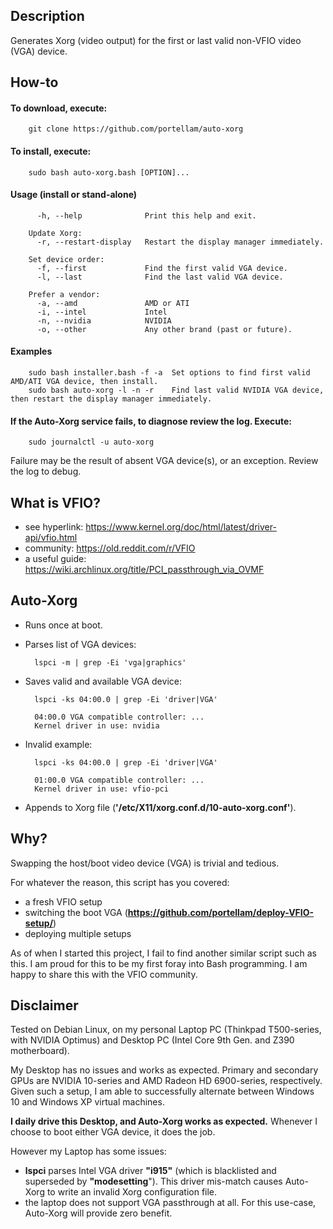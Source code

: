 ## Description
Generates Xorg (video output) for the first or last valid non-VFIO video (VGA) device.

## How-to
#### To download, execute:
        git clone https://github.com/portellam/auto-xorg

#### To install, execute:
        sudo bash auto-xorg.bash [OPTION]...

#### Usage (install or stand-alone)
          -h, --help              Print this help and exit.

        Update Xorg:
          -r, --restart-display   Restart the display manager immediately.

        Set device order:
          -f, --first             Find the first valid VGA device.
          -l, --last              Find the last valid VGA device.

        Prefer a vendor:
          -a, --amd               AMD or ATI
          -i, --intel             Intel
          -n, --nvidia            NVIDIA
          -o, --other             Any other brand (past or future).

#### Examples
        sudo bash installer.bash -f -a  Set options to find first valid AMD/ATI VGA device, then install.
        sudo bash auto-xorg -l -n -r    Find last valid NVIDIA VGA device, then restart the display manager immediately.

#### If the Auto-Xorg service fails, to diagnose review the log. Execute:
        sudo journalctl -u auto-xorg

Failure may be the result of absent VGA device(s), or an exception. Review the log to debug.

## What is VFIO?
* see hyperlink:    https://www.kernel.org/doc/html/latest/driver-api/vfio.html
* community:        https://old.reddit.com/r/VFIO
* a useful guide:   https://wiki.archlinux.org/title/PCI_passthrough_via_OVMF

## Auto-Xorg
* Runs once at boot.
* Parses list of VGA devices:

        lspci -m | grep -Ei 'vga|graphics'
* Saves valid and available VGA device:

        lspci -ks 04:00.0 | grep -Ei 'driver|VGA'

        04:00.0 VGA compatible controller: ...
        Kernel driver in use: nvidia
* Invalid example:

        lspci -ks 04:00.0 | grep -Ei 'driver|VGA'

        01:00.0 VGA compatible controller: ...
        Kernel driver in use: vfio-pci

* Appends to Xorg file (**'/etc/X11/xorg.conf.d/10-auto-xorg.conf'**).

## Why?
Swapping the host/boot video device (VGA) is trivial and tedious.

For whatever the reason, this script has you covered:
* a fresh VFIO setup
* switching the boot VGA (**https://github.com/portellam/deploy-VFIO-setup/**)
* deploying multiple setups

As of when I started this project, I fail to find another similar script such as this.
I am proud for this to be my first foray into Bash programming.
I am happy to share this with the VFIO community.

## Disclaimer
Tested on Debian Linux, on my personal Laptop PC (Thinkpad T500-series, with NVIDIA Optimus) and Desktop PC (Intel Core 9th Gen. and Z390 motherboard).

My Desktop has no issues and works as expected. Primary and secondary GPUs are NVIDIA 10-series and AMD Radeon HD 6900-series, respectively. Given such a setup, I am able to successfully alternate between Windows 10 and Windows XP virtual machines.

**I daily drive this Desktop, and Auto-Xorg works as expected.** Whenever I choose to boot either VGA device, it does the job.

However my Laptop has some issues:
* **lspci** parses Intel VGA driver **"i915"** (which is blacklisted and superseded by **"modesetting**"). This driver mis-match causes Auto-Xorg to write an invalid Xorg configuration file.
* the laptop does not support VGA passthrough at all. For this use-case, Auto-Xorg will provide zero benefit.